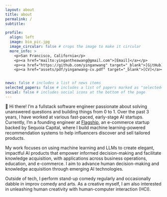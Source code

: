 ```yaml
---
layout: about
title: about
permalink: /
subtitle: 

profile:
  align: left
  image: bio_pic.jpg
  image_circular: false # crops the image to make it circular
  more_info: >
    <p>San Francisco, California</p>
    <p><a href="mailto:yingantheawang@gmail.com">[Email]</a></p>
    <p><a href="https://github.com/yinganwang" target="_blank">[GitHub]</a></p>
    <p><a href="assets/pdf/yinganwang-cv.pdf" target="_blank">[CV]</a></p>


news: false # includes a list of news items
selected_papers: false # includes a list of papers marked as "selected={true}"
social: false # includes social icons at the bottom of the page
---
```

👋 Hi there! I’m a fullstack software engineer passionate about solving unanswered questions and building things from 0 to 1. Over the past 3 years, I have worked at various fast-paced, early-stage AI startups. Currently, I’m a founding engineer at [Flagship](https://about.flagship.shop/), an e-commerce startup backed by Sequoia Capital, where I build machine learning-powered recommendation systems to help influencers discover and sell tailored products.

My work focuses on using machine learning and LLMs to create elegant, impactful AI products that empower informed decision-making and facilitate knowledge acquisition, with applications across business operations, education, and e-commerce. I aim to advance human decision-making and knowledge acquisition through emerging AI technologies.

Outside of tech, I perform stand-up comedy regularly and occasionally dabble in improv comedy and arts. As a creative myself, I am also interested in unleashing human creativity with human-computer interaction (HCI).
